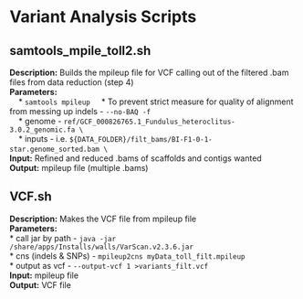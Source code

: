 # Variant Analysis Scripts

## samtools_mpile_toll2.sh
**Description:** Builds the mpileup file for VCF calling out of the filtered .bam files from data reduction (step 4)  
**Parameters:**  
      * `samtools mpileup`
      * To prevent strict measure for quality of alignment from messing up indels - `--no-BAQ -f`   
      * genome - `ref/GCF_000826765.1_Fundulus_heteroclitus-3.0.2_genomic.fa \`   
      * inputs - i.e. `${DATA_FOLDER}/filt_bams/BI-F1-0-1-star.genome_sorted.bam \`    
**Input:** Refined and reduced .bams of scaffolds and contigs wanted  
**Output:** mpileup file (multiple .bams)  

## VCF.sh
**Description:** Makes the VCF file from mpileup file  
**Parameters:**  
      * call jar by path - `java -jar /share/apps/Installs/walls/VarScan.v2.3.6.jar`  
      * cns (indels & SNPs) - `mpileup2cns myData_toll_filt.mpileup`  
      * output as vcf - `--output-vcf 1 >variants_filt.vcf`  
**Input:** mpileup file  
**Output:** VCF file  

